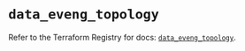 # `data_eveng_topology`

Refer to the Terraform Registry for docs: [`data_eveng_topology`](https://registry.terraform.io/providers/corentinptrl/eveng/0.1.7/docs/data-sources/topology).
